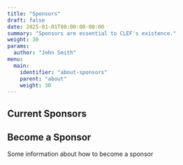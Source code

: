 ```yaml
---
title: "Sponsors"
draft: false
date: 2025-01-01T00:00:00-00:00
summary: "Sponsors are essential to CLEF's existence."
weight: 30
params:
  author: "John Smith"
menu:
  main:
    identifier: "about-sponsors"
    parent: "about"
    weight: 30
---
```


## Current Sponsors



## Become a Sponsor

Some information about how to become a sponsor